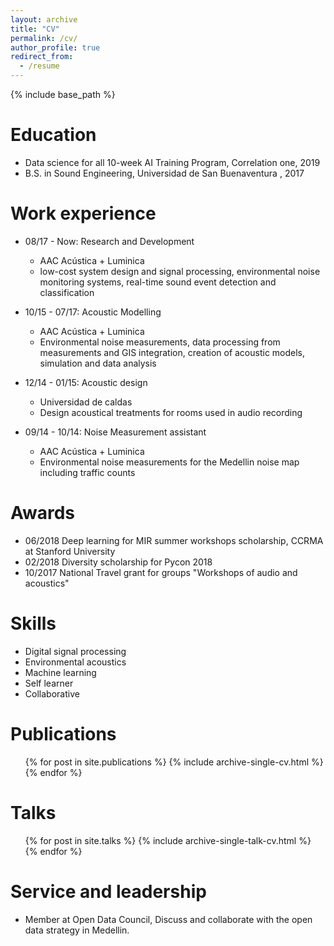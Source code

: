 ```yaml
---
layout: archive
title: "CV"
permalink: /cv/
author_profile: true
redirect_from:
  - /resume
---
```


{% include base_path %}

Education
======
* Data science for all 10-week AI Training Program, Correlation one, 2019
* B.S. in Sound Engineering, Universidad de San Buenaventura , 2017


Work experience
======
* 08/17 - Now: Research and Development
  * AAC Acústica + Luminica
  * low-cost system design and signal processing, environmental noise monitoring systems,
    real-time sound event detection and classification

* 10/15 - 07/17: Acoustic Modelling
  * AAC Acústica + Luminica
  * Environmental noise measurements, data processing from measurements
    and GIS integration, creation of acoustic models, simulation and data analysis
    
* 12/14 - 01/15: Acoustic design
  * Universidad de caldas
  * Design acoustical treatments for rooms used in audio recording
    
* 09/14 - 10/14: Noise Measurement assistant
  * AAC Acústica + Luminica
  * Environmental noise measurements for the Medellin noise map including traffic counts
 
Awards
====== 
  * 06/2018 Deep learning for MIR summer workshops scholarship, CCRMA at Stanford University
  * 02/2018 Diversity scholarship for Pycon 2018
  * 10/2017 National Travel grant for groups "Workshops of audio and acoustics"


Skills
======
* Digital signal processing
* Environmental acoustics
* Machine learning
* Self learner
* Collaborative

Publications
======
  <ul>{% for post in site.publications %}
    {% include archive-single-cv.html %}
  {% endfor %}</ul>
  
Talks
======
  <ul>{% for post in site.talks %}
    {% include archive-single-talk-cv.html %}
  {% endfor %}</ul>
  
  
Service and leadership
======
* Member at Open Data Council, Discuss and collaborate with the open data strategy in Medellin.
